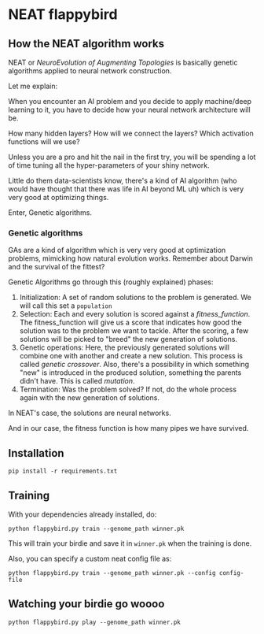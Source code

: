 # NEAT flappybird

## How the NEAT algorithm works
NEAT or *NeuroEvolution of Augmenting Topologies* is basically genetic algorithms applied to neural network construction.

Let me explain:

When you encounter an AI problem and you decide to apply machine/deep learning to it, 
you have to decide how your neural network architecture will be.

How many hidden layers? How will we connect the layers? Which activation functions will we use?

Unless you are a pro and hit the nail in the first try, 
you will be spending a lot of time tuning all the hyper-parameters of your shiny network.

Little do them data-scientists know, there's a kind of AI algorithm 
(who would have thought that there was life in AI beyond ML uh) which is very very good at optimizing things.

Enter, Genetic algorithms.

### Genetic algorithms
GAs are a kind of algorithm which is very very good at optimization problems, mimicking how natural evolution works.
Remember about Darwin and the survival of the fittest?

Genetic Algorithms go through this (roughly explained) phases:

1. Initialization: A set of random solutions to the problem is generated. We will call this set a `population`
2. Selection: Each and every solution is scored against a *fitness_function*. 
The fitness_function will give us a score that indicates how good the solution was to the problem we want to tackle.
After the scoring, a few solutions will be picked to "breed" the new generation of solutions.
3. Genetic operations: Here, the previously generated solutions will combine one with another and create a new solution.
This process is called *genetic crossover*. 
Also, there's a possibility in which something "new" is introduced in the produced solution, something the parents didn't have.
This is called *mutation*.
4. Termination: Was the problem solved? If not, do the whole process again with the new generation of solutions.

In NEAT's case, the solutions are neural networks.

And in our case, the fitness function is how many pipes we have survived.

## Installation

`pip install -r requirements.txt`


## Training

With your dependencies already installed, do:

`python flappybird.py train --genome_path winner.pk`

This will train your birdie and save it in `winner.pk` when the training is done.

Also, you can specify a custom neat config file as:

`python flappybird.py train --genome_path winner.pk --config config-file`

## Watching your birdie go woooo

`python flappybird.py play --genome_path winner.pk`
